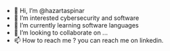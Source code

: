 - 👋 Hi, I’m @hazartaspinar
- 👀 I’m interested cybersecurity and software
- 🌱 I’m currently learning software languages
- 💞️ I’m looking to collaborate on ...
- 📫 How to reach me ? you can reach me on linkedin.

<!---
hazartaspinar/hazartaspinar is a ✨ special ✨ repository because its `README.md` (this file) appears on your GitHub profile.
You can click the Preview link to take a look at your changes.
--->
